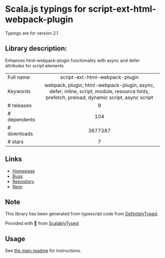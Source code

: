 
# Scala.js typings for script-ext-html-webpack-plugin

Typings are for version 2.1

## Library description:
Enhances html-webpack-plugin functionality with async and defer attributes for script elements

|                    |                 |
| ------------------ | :-------------: |
| Full name          | script-ext-html-webpack-plugin |
| Keywords           | webpack, plugin, html-webpack-plugin, async, defer, inline, script, module, resource hints, prefetch, preload, dynamic script, async script |
| # releases         | 9 |
| # dependents       | 104 |
| # downloads        | 3677387 |
| # stars            | 7 |

## Links
- [Homepage](https://github.com/numical/script-ext-html-webpack-plugin)
- [Bugs](https://github.com/numical/script-ext-html-webpack-plugin/issues)
- [Repository](https://github.com/numical/script-ext-html-webpack-plugin)
- [Npm](https://www.npmjs.com/package/script-ext-html-webpack-plugin)
    


## Note
This library has been generated from typescript code from [DefinitelyTyped](https://definitelytyped.org).

Provided with :purple_heart: from [ScalablyTyped](https://github.com/oyvindberg/ScalablyTyped)

## Usage
See [the main readme](../../readme.md) for instructions.


